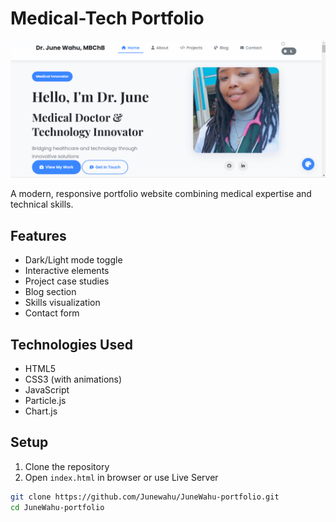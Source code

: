 # Medical-Tech Portfolio

![Portfolio Screenshot](./assets/images/screenshot.png)

A modern, responsive portfolio website combining medical expertise and technical skills.

## Features

- Dark/Light mode toggle
- Interactive elements
- Project case studies
- Blog section
- Skills visualization
- Contact form

## Technologies Used

- HTML5
- CSS3 (with animations)
- JavaScript
- Particle.js
- Chart.js

## Setup

1. Clone the repository
2. Open `index.html` in browser or use Live Server

```bash
git clone https://github.com/Junewahu/JuneWahu-portfolio.git
cd JuneWahu-portfolio